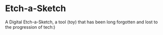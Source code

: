 # Etch-a-Sketch
A Digital Etch-a-Sketch,  a tool (toy) that has been long forgotten and lost to the progression of tech:)
